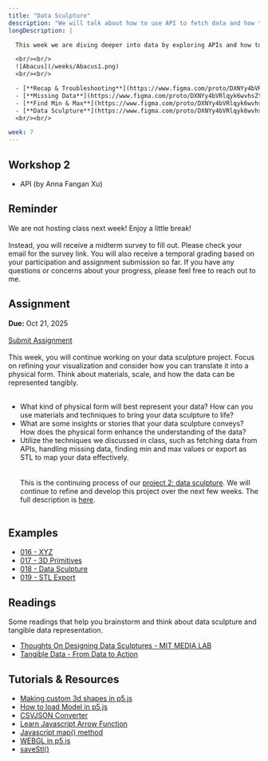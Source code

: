 ```yaml
---
title: "Data Sculpture"
description: "We will talk about how to use API to fetch data and how to create tangible data sculptures."
longDescription: |

  This week we are diving deeper into data by exploring APIs and how to fetch data from external sources. We will also discuss the concept of data sculpture, where we translate data into physical forms.

  <br/><br/>
  ![Abacus](/weeks/Abacus1.png)
  <br/><br/>

  - [**Recap & Troubleshooting**](https://www.figma.com/proto/DXNYy4bVRlqyk6wvhsZtgT/-Tech-A--Week-7?page-id=0%3A1&node-id=6005-52&viewport=259%2C4433%2C0.13&t=GwQXXCErMxK6RY5r-1&scaling=contain&content-scaling=fixed)
  - [**Missing Data**](https://www.figma.com/proto/DXNYy4bVRlqyk6wvhsZtgT/-Tech-A--Week-7?page-id=0%3A1&node-id=12006-77&viewport=259%2C4433%2C0.13&t=GwQXXCErMxK6RY5r-1&scaling=contain&content-scaling=fixed/)
  - [**Find Min & Max**](https://www.figma.com/proto/DXNYy4bVRlqyk6wvhsZtgT/-Tech-A--Week-7?page-id=0%3A1&node-id=14001-613&viewport=259%2C4433%2C0.13&t=GwQXXCErMxK6RY5r-1&scaling=contain&content-scaling=fixed)
  - [**Data Sculpture**](https://www.figma.com/proto/DXNYy4bVRlqyk6wvhsZtgT/-Tech-A--Week-7?page-id=0%3A1&node-id=14001-1252&viewport=259%2C4433%2C0.13&t=GwQXXCErMxK6RY5r-1&scaling=contain&content-scaling=fixed)
  <br/><br/>

week: 7
---
```


## Workshop 2

- API (by Anna Fangan Xu)

## Reminder

We are not hosting class next week! Enjoy a little break!
<br/><br/>
Instead, you will receive a midterm survey to fill out. Please check your email for the survey link. You will also receive a temporal grading based on your participation and assignment submission so far. If you have any questions or concerns about your progress, please feel free to reach out to me.

## Assignment

**Due:** Oct 21, 2025
<br/><br/>
<a class="btn-primary" href="https://forms.gle/Fev6UZQf8z8rzyUg9">Submit Assignment</a>
<br/><br/>
This week, you will continue working on your data sculpture project. Focus on refining your visualization and consider how you can translate it into a physical form. Think about materials, scale, and how the data can be represented tangibly.
<br/><br/>

- What kind of physical form will best represent your data? How can you use materials and techniques to bring your data sculpture to life?
- What are some insights or stories that your data sculpture conveys? How does the physical form enhance the understanding of the data?
- Utilize the techniques we discussed in class, such as fetching data from APIs, handling missing data, finding min and max values or export as STL to map your data effectively.
  <br/><br/><br/>
  This is the continuing process of our [project 2: data sculpture](https://tech-a.designfuture.space/#module-2:-data-as-material). We will continue to refine and develop this project over the next few weeks. The full description is [here](https://tech-a.designfuture.space/#module-2:-data-as-material).
  <br/><br/>

## Examples

- [016 - XYZ](https://editor.p5js.org/munusshih/sketches/Hqc375n07)
- [017 - 3D Primitives](https://editor.p5js.org/munusshih/sketches/4vMJdVxbK)
- [018 - Data Sculpture](https://editor.p5js.org/munusshih/sketches/u04wPjUV7)
- [019 - STL Export](https://editor.p5js.org/munusshih/sketches/yiDcxYyKH)

## Readings

Some readings that help you brainstorm and think about data sculpture and tangible data representation.

- [Thoughts On Designing Data Sculptures - MIT MEDIA LAB](https://civic.mit.edu/index.html%3Fp=2555.html)
- [Tangible Data - From Data to Action](https://tangibledata.xyz/)

## Tutorials & Resources

- [Making custom 3d shapes in p5.js](https://github.com/davepagurek/p5.csg?tab=readme-ov-file)
- [How to load Model in p5.js](https://p5js.org/reference/p5/loadModel/)
- [CSVJSON Converter](https://csvjson.com/)
- [Learn Javascript Arrow Function](https://www.youtube.com/watch?v=fRRRkognpOs)
- [Javascript map() method](https://www.youtube.com/watch?v=xNQH1NbZQ0E)
- [WEBGL in p5.js](https://www.youtube.com/watch?v=nqiKWXUX-o8&list=PLRqwX-V7Uu6bPhi8sS1hHJ77n3zRO9FR_)
- [saveStl()](https://p5js.org/reference/p5.Geometry/saveStl/)
